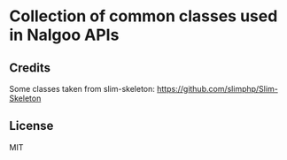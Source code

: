 Collection of common classes used in Nalgoo APIs
================================================

Credits
-------
Some classes taken from slim-skeleton: https://github.com/slimphp/Slim-Skeleton


License
-------
MIT

